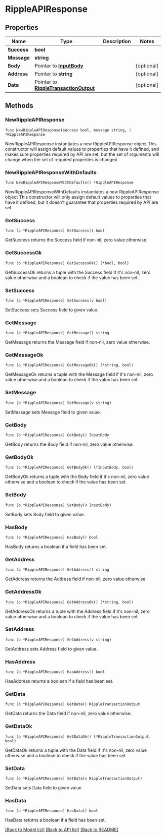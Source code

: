 # RippleAPIResponse

## Properties

| Name        | Type                                                                 | Description | Notes       |
| ----------- | -------------------------------------------------------------------- | ----------- | ----------- |
| **Success** | **bool**                                                             |             |             |
| **Message** | **string**                                                           |             |             |
| **Body**    | Pointer to [**InputBody**](inputbody.md)                             |             | \[optional] |
| **Address** | Pointer to **string**                                                |             | \[optional] |
| **Data**    | Pointer to [**RippleTransactionOutput**](rippletransactionoutput.md) |             | \[optional] |

## Methods

### NewRippleAPIResponse

`func NewRippleAPIResponse(success bool, message string, ) *RippleAPIResponse`

NewRippleAPIResponse instantiates a new RippleAPIResponse object This constructor will assign default values to properties that have it defined, and makes sure properties required by API are set, but the set of arguments will change when the set of required properties is changed

### NewRippleAPIResponseWithDefaults

`func NewRippleAPIResponseWithDefaults() *RippleAPIResponse`

NewRippleAPIResponseWithDefaults instantiates a new RippleAPIResponse object This constructor will only assign default values to properties that have it defined, but it doesn't guarantee that properties required by API are set

### GetSuccess

`func (o *RippleAPIResponse) GetSuccess() bool`

GetSuccess returns the Success field if non-nil, zero value otherwise.

### GetSuccessOk

`func (o *RippleAPIResponse) GetSuccessOk() (*bool, bool)`

GetSuccessOk returns a tuple with the Success field if it's non-nil, zero value otherwise and a boolean to check if the value has been set.

### SetSuccess

`func (o *RippleAPIResponse) SetSuccess(v bool)`

SetSuccess sets Success field to given value.

### GetMessage

`func (o *RippleAPIResponse) GetMessage() string`

GetMessage returns the Message field if non-nil, zero value otherwise.

### GetMessageOk

`func (o *RippleAPIResponse) GetMessageOk() (*string, bool)`

GetMessageOk returns a tuple with the Message field if it's non-nil, zero value otherwise and a boolean to check if the value has been set.

### SetMessage

`func (o *RippleAPIResponse) SetMessage(v string)`

SetMessage sets Message field to given value.

### GetBody

`func (o *RippleAPIResponse) GetBody() InputBody`

GetBody returns the Body field if non-nil, zero value otherwise.

### GetBodyOk

`func (o *RippleAPIResponse) GetBodyOk() (*InputBody, bool)`

GetBodyOk returns a tuple with the Body field if it's non-nil, zero value otherwise and a boolean to check if the value has been set.

### SetBody

`func (o *RippleAPIResponse) SetBody(v InputBody)`

SetBody sets Body field to given value.

### HasBody

`func (o *RippleAPIResponse) HasBody() bool`

HasBody returns a boolean if a field has been set.

### GetAddress

`func (o *RippleAPIResponse) GetAddress() string`

GetAddress returns the Address field if non-nil, zero value otherwise.

### GetAddressOk

`func (o *RippleAPIResponse) GetAddressOk() (*string, bool)`

GetAddressOk returns a tuple with the Address field if it's non-nil, zero value otherwise and a boolean to check if the value has been set.

### SetAddress

`func (o *RippleAPIResponse) SetAddress(v string)`

SetAddress sets Address field to given value.

### HasAddress

`func (o *RippleAPIResponse) HasAddress() bool`

HasAddress returns a boolean if a field has been set.

### GetData

`func (o *RippleAPIResponse) GetData() RippleTransactionOutput`

GetData returns the Data field if non-nil, zero value otherwise.

### GetDataOk

`func (o *RippleAPIResponse) GetDataOk() (*RippleTransactionOutput, bool)`

GetDataOk returns a tuple with the Data field if it's non-nil, zero value otherwise and a boolean to check if the value has been set.

### SetData

`func (o *RippleAPIResponse) SetData(v RippleTransactionOutput)`

SetData sets Data field to given value.

### HasData

`func (o *RippleAPIResponse) HasData() bool`

HasData returns a boolean if a field has been set.

[\[Back to Model list\]](./#documentation-for-models) [\[Back to API list\]](./#documentation-for-api-endpoints) [\[Back to README\]](./)
